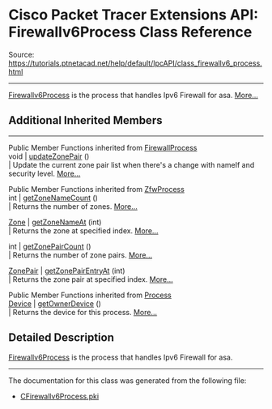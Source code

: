 # Cisco Packet Tracer Extensions API: Firewallv6Process Class Reference

Source: https://tutorials.ptnetacad.net/help/default/IpcAPI/class_firewallv6_process.html

---

[Firewallv6Process](class_firewallv6_process.html "Firewallv6Process is the process that handles Ipv6 Firewall for asa.") is the process that handles Ipv6 Firewall for asa. [More...](class_firewallv6_process.html#details)

##  Additional Inherited Members  
  
---  
Public Member Functions inherited from [FirewallProcess](class_firewall_process.html)  
void | [updateZonePair](class_firewall_process.html#a878f961d8af60a3268577c92ccaae9ea) ()  
| Update the current zone pair list when there's a change with nameIf and security level. [More...](class_firewall_process.html#a878f961d8af60a3268577c92ccaae9ea)  
  
Public Member Functions inherited from [ZfwProcess](class_zfw_process.html)  
int | [getZoneNameCount](class_zfw_process.html#aac126715ecbcd1f22a4aabc2c46c8d84) ()  
| Returns the number of zones. [More...](class_zfw_process.html#aac126715ecbcd1f22a4aabc2c46c8d84)  
  
[Zone](class_zone.html) | [getZoneNameAt](class_zfw_process.html#ab766a0dd0ee4684a5028ebfb4d9def48) (int)  
| Returns the zone at specified index. [More...](class_zfw_process.html#ab766a0dd0ee4684a5028ebfb4d9def48)  
  
int | [getZonePairCount](class_zfw_process.html#ac8b36cdd46be8d558dceea2c52593aef) ()  
| Returns the number of zone pairs. [More...](class_zfw_process.html#ac8b36cdd46be8d558dceea2c52593aef)  
  
[ZonePair](class_zone_pair.html) | [getZonePairEntryAt](class_zfw_process.html#a9ed4a6443591beab8ae74f2464f0fa49) (int)  
| Returns the zone pair at specified index. [More...](class_zfw_process.html#a9ed4a6443591beab8ae74f2464f0fa49)  
  
Public Member Functions inherited from [Process](class_process.html)  
[Device](class_device.html) | [getOwnerDevice](class_process.html#a9cc34f553b0325e0f4074301fd36b77b) ()  
| Returns the device for this process. [More...](class_process.html#a9cc34f553b0325e0f4074301fd36b77b)  
  
  
## Detailed Description

[Firewallv6Process](class_firewallv6_process.html "Firewallv6Process is the process that handles Ipv6 Firewall for asa.") is the process that handles Ipv6 Firewall for asa. 

* * *

The documentation for this class was generated from the following file:

  * [CFirewallv6Process.pki](_c_firewallv6_process_8pki.html)



